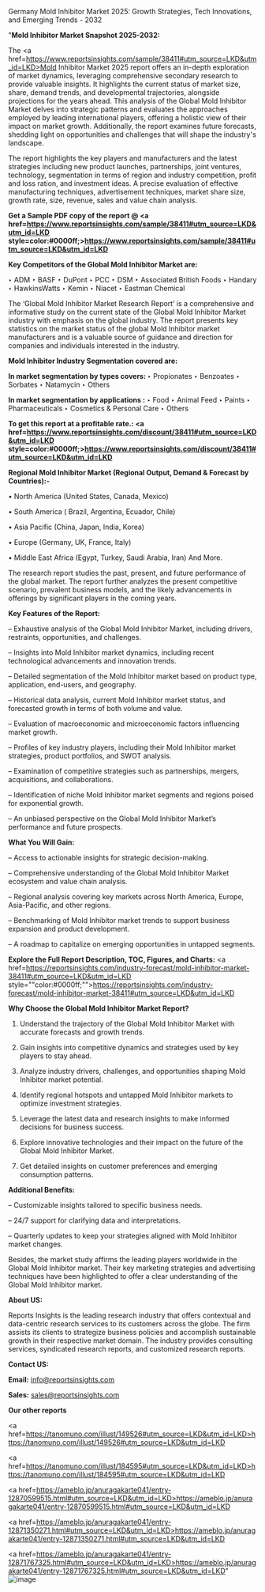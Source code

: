Germany Mold Inhibitor Market 2025: Growth Strategies, Tech Innovations, and Emerging Trends - 2032

"<strong>Mold Inhibitor Market Snapshot 2025-2032:</strong>

The <a href=https://www.reportsinsights.com/sample/38411#utm_source=LKD&utm_id=LKD>Mold Inhibitor Market</a> 2025 report offers an in-depth exploration of market dynamics, leveraging comprehensive secondary research to provide valuable insights. It highlights the current status of market size, share, demand trends, and developmental trajectories, alongside projections for the years ahead. This analysis of the Global Mold Inhibitor Market delves into strategic patterns and evaluates the approaches employed by leading international players, offering a holistic view of their impact on market growth. Additionally, the report examines future forecasts, shedding light on opportunities and challenges that will shape the industry's landscape.

The report highlights the key players and manufacturers and the latest strategies including new product launches, partnerships, joint ventures, technology, segmentation in terms of region and industry competition, profit and loss ration, and investment ideas. A precise evaluation of effective manufacturing techniques, advertisement techniques, market share size, growth rate, size, revenue, sales and value chain analysis.

<strong>Get a Sample PDF copy of the report @ <a href=https://www.reportsinsights.com/sample/38411#utm_source=LKD&utm_id=LKD style=color:#0000ff;>https://www.reportsinsights.com/sample/38411#utm_source=LKD&utm_id=LKD</a></strong>

<strong>Key Competitors of the Global Mold Inhibitor Market are:</strong>

‣ ADM
‣ BASF
‣ DuPont
‣ PCC
‣ DSM
‣ Associated British Foods
‣ Handary
‣ HawkinsWatts
‣ Kemin
‣ Niacet
‣ Eastman Chemical

The ‘Global Mold Inhibitor Market Research Report’ is a comprehensive and informative study on the current state of the Global Mold Inhibitor Market industry with emphasis on the global industry. The report presents key statistics on the market status of the global Mold Inhibitor market manufacturers and is a valuable source of guidance and direction for companies and individuals interested in the industry.

<strong>Mold Inhibitor Industry Segmentation covered are:</strong>

<strong>In market segmentation by types covers: </strong> 
‣ Propionates
‣ Benzoates
‣ Sorbates
‣ Natamycin
‣ Others

<strong>In market segmentation by applications :</strong> 
‣ Food
‣ Animal Feed
‣ Paints
‣ Pharmaceuticals
‣ Cosmetics & Personal Care
‣ Others

<strong>To get this report at a profitable rate.: <a href=https://www.reportsinsights.com/discount/38411#utm_source=LKD&utm_id=LKD style=color:#0000ff;>https://www.reportsinsights.com/discount/38411#utm_source=LKD&utm_id=LKD</a></strong>

<strong>Regional Mold Inhibitor Market (Regional Output, Demand &amp; Forecast by Countries):-</strong>

• North America (United States, Canada, Mexico)

• South America ( Brazil, Argentina, Ecuador, Chile)

• Asia Pacific (China, Japan, India, Korea)

• Europe (Germany, UK, France, Italy)

• Middle East Africa (Egypt, Turkey, Saudi Arabia, Iran) And More.

The research report studies the past, present, and future performance of the global market. The report further analyzes the present competitive scenario, prevalent business models, and the likely advancements in offerings by significant players in the coming years.

<strong>Key Features of the Report:</strong>

– Exhaustive analysis of the Global Mold Inhibitor Market, including drivers, restraints, opportunities, and challenges.

– Insights into Mold Inhibitor market dynamics, including recent technological advancements and innovation trends.

– Detailed segmentation of the Mold Inhibitor market based on product type, application, end-users, and geography.

– Historical data analysis, current Mold Inhibitor market status, and forecasted growth in terms of both volume and value.

– Evaluation of macroeconomic and microeconomic factors influencing market growth.

– Profiles of key industry players, including their Mold Inhibitor market strategies, product portfolios, and SWOT analysis.

– Examination of competitive strategies such as partnerships, mergers, acquisitions, and collaborations.

– Identification of niche Mold Inhibitor market segments and regions poised for exponential growth.

– An unbiased perspective on the Global Mold Inhibitor Market’s performance and future prospects.

<strong>What You Will Gain:</strong>

– Access to actionable insights for strategic decision-making.

– Comprehensive understanding of the Global Mold Inhibitor Market ecosystem and value chain analysis.

– Regional analysis covering key markets across North America, Europe, Asia-Pacific, and other regions.

– Benchmarking of Mold Inhibitor market trends to support business expansion and product development.

– A roadmap to capitalize on emerging opportunities in untapped segments.

<strong>Explore the Full Report Description, TOC, Figures, and Charts:</strong>
<a href=https://reportsinsights.com/industry-forecast/mold-inhibitor-market-38411#utm_source=LKD&utm_id=LKD style=""color:#0000ff;"">https://reportsinsights.com/industry-forecast/mold-inhibitor-market-38411#utm_source=LKD&utm_id=LKD</a>

<strong>Why Choose the Global Mold Inhibitor Market Report?</strong>

1. Understand the trajectory of the Global Mold Inhibitor Market with accurate forecasts and growth trends.

2. Gain insights into competitive dynamics and strategies used by key players to stay ahead.

3. Analyze industry drivers, challenges, and opportunities shaping Mold Inhibitor market potential.

4. Identify regional hotspots and untapped Mold Inhibitor markets to optimize investment strategies.

5. Leverage the latest data and research insights to make informed decisions for business success.

6. Explore innovative technologies and their impact on the future of the Global Mold Inhibitor Market.

7. Get detailed insights on customer preferences and emerging consumption patterns.

<strong>Additional Benefits:</strong>

– Customizable insights tailored to specific business needs.

– 24/7 support for clarifying data and interpretations.

– Quarterly updates to keep your strategies aligned with Mold Inhibitor market changes.

Besides, the market study affirms the leading players worldwide in the Global Mold Inhibitor market. Their key marketing strategies and advertising techniques have been highlighted to offer a clear understanding of the Global Mold Inhibitor market.

<strong><strong>About US</strong>:</strong>

Reports Insights is the leading research industry that offers contextual and data-centric research services to its customers across the globe. The firm assists its clients to strategize business policies and accomplish sustainable growth in their respective market domain. The industry provides consulting services, syndicated research reports, and customized research reports.

<strong>Contact US:</strong>

<p class=><b>Email:</b> <a href=mailto:info@reportsinsights.com>info@reportsinsights.com</a></p>
<p class=><b>Sales:</b> <a href=mailto:sales@reportsinsights.com>sales@reportsinsights.com</a></p>

<strong>Our other reports</strong>

<a href=https://tanomuno.com/illust/149526#utm_source=LKD&utm_id=LKD>https://tanomuno.com/illust/149526#utm_source=LKD&utm_id=LKD</a>

<a href=https://tanomuno.com/illust/184595#utm_source=LKD&utm_id=LKD>https://tanomuno.com/illust/184595#utm_source=LKD&utm_id=LKD</a>

<a href=https://ameblo.jp/anuragakarte041/entry-12870599515.html#utm_source=LKD&utm_id=LKD>https://ameblo.jp/anuragakarte041/entry-12870599515.html#utm_source=LKD&utm_id=LKD</a>

<a href=https://ameblo.jp/anuragakarte041/entry-12871350271.html#utm_source=LKD&utm_id=LKD>https://ameblo.jp/anuragakarte041/entry-12871350271.html#utm_source=LKD&utm_id=LKD</a>

<a href=https://ameblo.jp/anuragakarte041/entry-12871767325.html#utm_source=LKD&utm_id=LKD>https://ameblo.jp/anuragakarte041/entry-12871767325.html#utm_source=LKD&utm_id=LKD</a>"
![image](https://github.com/user-attachments/assets/cca0c8e6-9570-4553-9adf-98eb632000ca)
